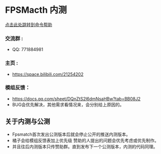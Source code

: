 # FPSMacth 内测
[点击此处跳转到命令帮助](CommandHelper.md)

### 交流群 : 
- QQ: 771884981
### 主页 :
-  https://space.bilibili.com/21254202

### 模组反馈：
- https://docs.qq.com/sheet/DQnZtS2l6dmNsaHBw?tab=BB08J2
- BUG会优先解决，其他需求看情况来，会分别给上原因的。

## 关于内测与公测
- Fpsmatch首次发出公测版本后就会停止公开的推送内测版本。
- 橘子会给模组反馈表加上优先级 赞助的人提出的问题会优先考虑或优先制作。
- 并且往后内测版本只传赞助群。直到发布下一个公测版本，内测的代码同理。